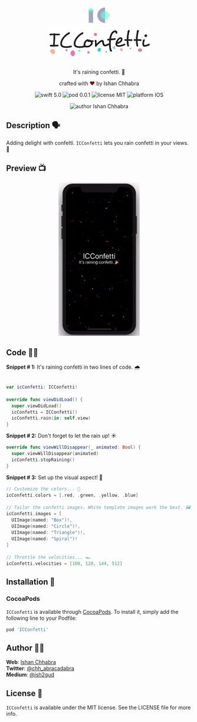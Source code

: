<div align="center">
  <img alt="Logo" src="https://raw.githubusercontent.com/ishan-chhabra/ICConfetti/master/Screens/ic-logo.svg?sanitize=true" height="56" />
</div>
<div align="center">
  <img alt="Logo" src="https://raw.githubusercontent.com/ishan-chhabra/ICConfetti/master/Screens/icconfetti-logo.png" height="80" />
</div>

<br>
<p align="center">
It's raining confetti. 🎉
</p>
<p align="center">
crafted with <span style="color: #8b0000;">&hearts;</span> by Ishan Chhabra
</p>
<p align="center">
    <img src="https://img.shields.io/badge/swift-5.0-red" alt="swift 5.0"/>
    <img src="https://img.shields.io/badge/pod-0.0.1-yellowgreen" alt="pod 0.0.1"/>
    <img src="https://img.shields.io/badge/license-MIT-brightgreen" alt="license MIT"/>
    <img src="https://img.shields.io/badge/platform-iOS-lightgrey" alt="platform IOS"/>
</p>
<p align="center">
    <img src="https://img.shields.io/badge/author-Ishan_Chhabra-blue" alt="author Ishan Chhabra"/>
</p>

## Description 🗣
Adding delight with confetti. `ICConfetti` lets you rain confetti in your views. 🎉

## Preview 📺
<div align="center">
  <img alt="Logo" src="https://raw.githubusercontent.com/ishan-chhabra/ICConfetti/master/Screens/screen.gif" width="220" />
</div>

## Code 👨‍💻

**Snippet # 1:** It's raining confetti in two lines of code. 🌧

```swift

var icConfetti: ICConfetti!

override func viewDidLoad() {
  super.viewDidLoad()
  icConfetti = ICConfetti()
  icConfetti.rain(in: self.view)
}
```

**Snippet # 2:** Don't forget to let the rain up! ☀️

```swift
override func viewWillDisappear(_ animated: Bool) {
  super.viewWillDisappear(animated)
  icConfetti.stopRaining()
}
```

**Snippet # 3:** Set up the visual aspect! 💄
```swift
// Customize the colors... 🎨
icConfetti.colors = [.red, .green, .yellow, .blue]

// Tailor the confetti images. White template images work the best. 🖼
icConfetti.images = [
  UIImage(named: "Box")!,
  UIImage(named: "Circle")!,
  UIImage(named: "Triangle")!,
  UIImage(named: "Spiral")!
]

// Throttle the velocities... 🏎
icConfetti.velocities = [100, 128, 144, 512]
```
## Installation 🔧

### CocoaPods
`ICConfetti` is available through [CocoaPods](http://cocoapods.org). To install
it, simply add the following line to your Podfile:

```ruby
pod 'ICConfetti'
```

## Author 🙏🏻

**Web**: [Ishan Chhabra](https://ishanchhabra.com)\
**Twitter**: [@chh_abracadabra](https://twitter.com/chh_abracadabra)\
**Medium**: [@ish2gud](https://medium.com/@ish2gud)

## License 📜

`ICConfetti` is available under the MIT license. See the LICENSE file for more info.
